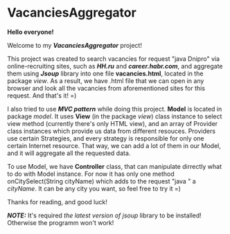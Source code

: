 # VacanciesAggregator
__Hello everyone!__

Welcome to my ___VacanciesAggregator___ project!

This project was created to search vacancies for request "java Dnipro" via online-recruiting sites, such as ___HH.ru___ and ___career.habr.com___, and
aggregate them using ___Jsoup___ library into one file __vacancies.html__, located in the package _view_. As a result, we have .html file that 
we can open in any browser and look all the vacancies from aforementioned sites for this request. And that's it! =)

I also tried to use ___MVC pattern___ while doing this project. __Model__ is located in package _model_. It uses __View__ (in the package _view_) class 
instance to select view method (currently there's only HTML view), and an array of Provider class instances which provide us data from different
resouces. Providers use certain Strategies, and every strategy is responsible for only one certain Internet resource. That way, we can add a 
lot of them in our Model, and it will aggregate all the requested data.

To use Model, we have __Controller__ class, that can manipulate dirrectly what to do with Model instance. For now it has only one method onCitySelect(String cityName)
which adds to the request "java " a _cityName_. It can be any city you want, so feel free to try it =)

Thanks for reading, and good luck!

___NOTE:___ It's required _the latest version of jsoup_ library to be installed! Otherwise the programm won't work!
